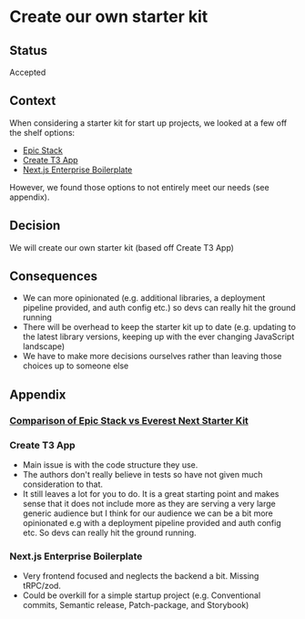 # Create our own starter kit

## Status

Accepted

## Context

When considering a starter kit for start up projects, we looked at a few off the shelf options: 
- [Epic Stack](https://github.com/epicweb-dev/epic-stack)
- [Create T3 App](https://create.t3.gg)
- [Next.js Enterprise Boilerplate](https://next-enterprise.vercel.app)

However, we found those options to not entirely meet our needs (see appendix).

## Decision

We will create our own starter kit (based off Create T3 App)

## Consequences

- We can more opinionated (e.g. additional libraries, a deployment pipeline provided, and auth config etc.) so devs can really hit the ground running
- There will be overhead to keep the starter kit up to date (e.g. updating to the latest library versions, keeping up with the ever changing JavaScript landscape)
- We have to make more decisions ourselves rather than leaving those choices up to someone else

## Appendix

### [Comparison of Epic Stack vs Everest Next Starter Kit](https://www.notion.so/everestengineering/Comparison-of-Epic-Stack-vs-Everest-Next-Starter-Kit-b20dc3df24e74e1b95d352c8ff81148f)

### Create T3 App

- Main issue is with the code structure they use.
- The authors don't really believe in tests so have not given much consideration to that.
- It still leaves a lot for you to do. It is a great starting point and makes sense that it does not include more as they are serving a very large generic audience but I think for our audience we can be a bit more opinionated e.g with a deployment pipeline provided and auth config  etc. So devs can really hit the ground running.

### Next.js Enterprise Boilerplate

- Very frontend focused and neglects the backend a bit. Missing tRPC/zod.
- Could be overkill for a simple startup project (e.g. Conventional commits, Semantic release, Patch-package, and Storybook)
